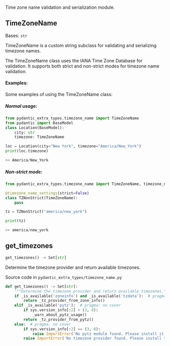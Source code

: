 Time zone name validation and serialization module.

## TimeZoneName

Bases: `str`

TimeZoneName is a custom string subclass for validating and serializing timezone names.

The TimeZoneName class uses the IANA Time Zone Database for validation. It supports both strict and non-strict modes for timezone name validation.

#### Examples:

Some examples of using the TimeZoneName class:

##### Normal usage:

```python
from pydantic_extra_types.timezone_name import TimeZoneName
from pydantic import BaseModel
class Location(BaseModel):
    city: str
    timezone: TimeZoneName

loc = Location(city="New York", timezone="America/New_York")
print(loc.timezone)

>> America/New_York

```

##### Non-strict mode:

```python
from pydantic_extra_types.timezone_name import TimeZoneName, timezone_name_settings

@timezone_name_settings(strict=False)
class TZNonStrict(TimeZoneName):
    pass

tz = TZNonStrict("america/new_york")

print(tz)

>> america/new_york

```

## get_timezones

```python
get_timezones() -> Set[str]

```

Determine the timezone provider and return available timezones.

Source code in `pydantic_extra_types/timezone_name.py`

```python
def get_timezones() -> Set[str]:
    """Determine the timezone provider and return available timezones."""
    if _is_available('zoneinfo') and _is_available('tzdata'):  # pragma: no cover
        return _tz_provider_from_zone_info()
    elif _is_available('pytz'):  # pragma: no cover
        if sys.version_info[:2] > (3, 8):
            _warn_about_pytz_usage()
        return _tz_provider_from_pytz()
    else:  # pragma: no cover
        if sys.version_info[:2] == (3, 8):
            raise ImportError('No pytz module found. Please install it with "pip install pytz"')
        raise ImportError('No timezone provider found. Please install tzdata with "pip install tzdata"')

```
